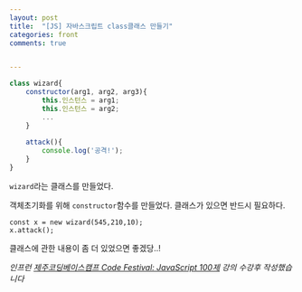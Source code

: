 ```yaml
---
layout: post
title:  "[JS] 자바스크립트 class클래스 만들기"
categories: front
comments: true


---
```






```javascript
class wizard{
    constructor(arg1, arg2, arg3){
        this.인스턴스 = arg1;
        this.인스턴스 = arg2;
        ...
    }
        
    attack(){
        console.log('공격!');
    }
}
```



`wizard`라는 클래스를 만들었다.

객체초기화를 위해 `constructor`함수를 만들었다. 클래스가 있으면 반드시 필요하다.



```
const x = new wizard(545,210,10);
x.attack();
```



클래스에 관한 내용이 좀 더 있었으면 좋겠당..!





*인프런 [제주코딩베이스캠프 Code Festival: JavaScript 100제]([https://www.inflearn.com/course/%EC%A0%9C%EC%A3%BC%EC%BD%94%EB%94%A9-%EC%9E%90%EB%B0%94%EC%8A%A4%ED%81%AC%EB%A6%BD%ED%8A%B8-100%EC%A0%9C/dashboard](https://www.inflearn.com/course/제주코딩-자바스크립트-100제/dashboard)) 강의 수강후 작성했습니다*

